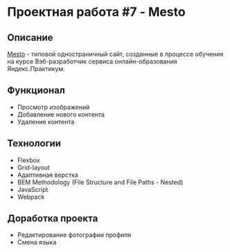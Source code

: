 <h1>Проектная работа #7 - Mesto</h1>
<h2>Описание</h2>
<p><a href="https://untitled-dream.github.io/mesto/index.html">Mesto</a> - типовой одностраничный сайт, созданные в процессе обучения на курсе Вэб-разработчик сервиса онлайн-образования Яндекс.Практикум.</p>
<h2>Функционал</h2>
<ul>
  <li>Просмотр изображений</li>
  <li>Добавление нового контента</li>
  <li>Удаление контента</li>
</ul>
<h2>Технологии</h2>
<ul>
  <li>Flexbox</li>
  <li>Grid-layout</li>
  <li>Адаптивная верстка</li>
  <li>BEM Methodology (File Structure and File Paths - Nested)</li>
  <li>JavaScript</li>
  <li>Webpack</li>
</ul>
<h2>Доработка проекта</h2>
<ul>
  <li>Редактирование фотографии профиля</li>
  <li>Смена языка</li>
</ul>
